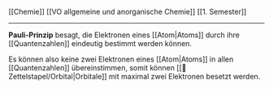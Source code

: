[[Chemie]] [[VO allgemeine und anorganische Chemie]] [[1. Semester]]

---

 **Pauli-Prinzip** besagt, die Elektronen eines [[Atom|Atoms]] durch ihre [[Quantenzahlen]] eindeutig bestimmt werden können.

Es können also keine zwei Elektronen eines [[Atom|Atoms]] in allen [[Quantenzahlen]] übereinstimmen, somit können [[📂Zettelstapel/Orbital|Orbitale]] mit maximal zwei Elektronen besetzt werden.